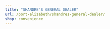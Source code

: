 ```yaml
---
title: "SHANDRE'S GENERAL DEALER"
url: /port-elizabeth/shandres-general-dealer/
shop: convenience
---
```

